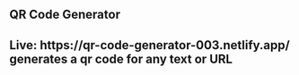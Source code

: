<h2> QR Code Generator <h2>
Live: https://qr-code-generator-003.netlify.app/
 generates a qr code for any text or URL
